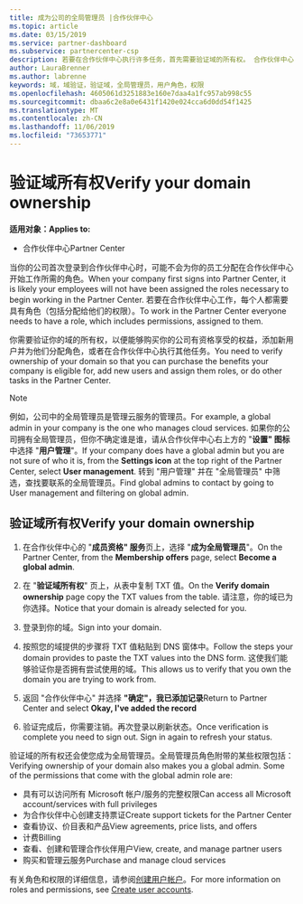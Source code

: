 ```yaml
---
title: 成为公司的全局管理员 |合作伙伴中心
ms.topic: article
ms.date: 03/15/2019
ms.service: partner-dashboard
ms.subservice: partnercenter-csp
description: 若要在合作伙伴中心执行许多任务，首先需要验证域的所有权。 合作伙伴中心的许多任务需要全局管理员身份。如果你的公司还没有，你可能会成为一个。
author: LauraBrenner
ms.author: labrenne
keywords: 域，域验证，验证域，全局管理员，用户角色，权限
ms.openlocfilehash: 4605061d3251883e160e7daa4a1fc957ab998c55
ms.sourcegitcommit: dbaa6c2e8a0e6431f1420e024cca6d0dd54f1425
ms.translationtype: MT
ms.contentlocale: zh-CN
ms.lasthandoff: 11/06/2019
ms.locfileid: "73653771"
---
```

# <a name="verify-your-domain-ownership"></a><span data-ttu-id="0d69d-105">验证域所有权</span><span class="sxs-lookup"><span data-stu-id="0d69d-105">Verify your domain ownership</span></span>

<span data-ttu-id="0d69d-106">**适用对象：**</span><span class="sxs-lookup"><span data-stu-id="0d69d-106">**Applies to:**</span></span>

- <span data-ttu-id="0d69d-107">合作伙伴中心</span><span class="sxs-lookup"><span data-stu-id="0d69d-107">Partner Center</span></span>

<span data-ttu-id="0d69d-108">当你的公司首次登录到合作伙伴中心时，可能不会为你的员工分配在合作伙伴中心开始工作所需的角色。</span><span class="sxs-lookup"><span data-stu-id="0d69d-108">When your company first signs into Partner Center, it is likely your employees will not have been assigned the roles necessary to begin working in the Partner Center.</span></span> <span data-ttu-id="0d69d-109">若要在合作伙伴中心工作，每个人都需要具有角色（包括分配给他们的权限）。</span><span class="sxs-lookup"><span data-stu-id="0d69d-109">To work in the Partner Center everyone needs to have a role, which includes permissions, assigned to them.</span></span>  

<span data-ttu-id="0d69d-110">你需要验证你的域的所有权，以便能够购买你的公司有资格享受的权益，添加新用户并为他们分配角色，或者在合作伙伴中心执行其他任务。</span><span class="sxs-lookup"><span data-stu-id="0d69d-110">You need to verify ownership of your domain so that you can purchase the benefits your company is eligible for, add new users and assign them roles, or do other tasks in the Partner Center.</span></span> 

>[!Note]
><span data-ttu-id="0d69d-111">例如，公司中的全局管理员是管理云服务的管理员。</span><span class="sxs-lookup"><span data-stu-id="0d69d-111">For example, a global admin in your company is the one who manages cloud services.</span></span> <span data-ttu-id="0d69d-112">如果你的公司拥有全局管理员，但你不确定谁是谁，请从合作伙伴中心右上方的 "**设置" 图标**中选择 "**用户管理**"。</span><span class="sxs-lookup"><span data-stu-id="0d69d-112">If your company does have a global admin but you are not sure of who it is, from the **Settings icon** at the top right of the Partner Center, select **User management**.</span></span> <span data-ttu-id="0d69d-113">转到 "用户管理" 并在 "全局管理员" 中筛选，查找要联系的全局管理员。</span><span class="sxs-lookup"><span data-stu-id="0d69d-113">Find global admins to contact by going to User management and filtering on global admin.</span></span>

## <a name="verify-your-domain-ownership"></a><span data-ttu-id="0d69d-114">验证域所有权</span><span class="sxs-lookup"><span data-stu-id="0d69d-114">Verify your domain ownership</span></span>

1. <span data-ttu-id="0d69d-115">在合作伙伴中心的 "**成员资格" 服务**页上，选择 "**成为全局管理员**"。</span><span class="sxs-lookup"><span data-stu-id="0d69d-115">On the Partner Center, from the **Membership offers** page, select **Become a global admin**.</span></span> 

2. <span data-ttu-id="0d69d-116">在 "**验证域所有权**" 页上，从表中复制 TXT 值。</span><span class="sxs-lookup"><span data-stu-id="0d69d-116">On the **Verify domain ownership** page copy the TXT values from the table.</span></span> <span data-ttu-id="0d69d-117">请注意，你的域已为你选择。</span><span class="sxs-lookup"><span data-stu-id="0d69d-117">Notice that your domain is already selected for you.</span></span>

3. <span data-ttu-id="0d69d-118">登录到你的域。</span><span class="sxs-lookup"><span data-stu-id="0d69d-118">Sign into your domain.</span></span> 

4. <span data-ttu-id="0d69d-119">按照您的域提供的步骤将 TXT 值粘贴到 DNS 窗体中。</span><span class="sxs-lookup"><span data-stu-id="0d69d-119">Follow the steps your domain provides to paste the TXT values into the DNS form.</span></span>  <span data-ttu-id="0d69d-120">这使我们能够验证你是否拥有尝试使用的域。</span><span class="sxs-lookup"><span data-stu-id="0d69d-120">This allows us to verify that you own the domain you are trying to work from.</span></span>

5. <span data-ttu-id="0d69d-121">返回 "合作伙伴中心" 并选择 **"确定"，我已添加记录**</span><span class="sxs-lookup"><span data-stu-id="0d69d-121">Return to Partner Center and select **Okay, I've added the record**</span></span>

6. <span data-ttu-id="0d69d-122">验证完成后，你需要注销。再次登录以刷新状态。</span><span class="sxs-lookup"><span data-stu-id="0d69d-122">Once verification is complete you need to sign out. Sign in again to refresh your status.</span></span> 

<span data-ttu-id="0d69d-123">验证域的所有权还会使您成为全局管理员。全局管理员角色附带的某些权限包括：</span><span class="sxs-lookup"><span data-stu-id="0d69d-123">Verifying ownership of your domain also makes you a global admin. Some of the permissions that come with the global admin role are:</span></span>

- <span data-ttu-id="0d69d-124">具有可以访问所有 Microsoft 帐户/服务的完整权限</span><span class="sxs-lookup"><span data-stu-id="0d69d-124">Can access all Microsoft account/services with full privileges</span></span> 
- <span data-ttu-id="0d69d-125">为合作伙伴中心创建支持票证</span><span class="sxs-lookup"><span data-stu-id="0d69d-125">Create support tickets for the Partner Center</span></span>
- <span data-ttu-id="0d69d-126">查看协议、价目表和产品</span><span class="sxs-lookup"><span data-stu-id="0d69d-126">View agreements, price lists, and offers</span></span>
- <span data-ttu-id="0d69d-127">计费</span><span class="sxs-lookup"><span data-stu-id="0d69d-127">Billing</span></span>
- <span data-ttu-id="0d69d-128">查看、创建和管理合作伙伴用户</span><span class="sxs-lookup"><span data-stu-id="0d69d-128">View, create, and manage partner users</span></span>
- <span data-ttu-id="0d69d-129">购买和管理云服务</span><span class="sxs-lookup"><span data-stu-id="0d69d-129">Purchase and manage cloud services</span></span>

<span data-ttu-id="0d69d-130">有关角色和权限的详细信息，请参阅[创建用户帐户](create-user-accounts-and-set-permissions.md)。</span><span class="sxs-lookup"><span data-stu-id="0d69d-130">For more information on roles and permissions, see [Create user accounts](create-user-accounts-and-set-permissions.md).</span></span> 